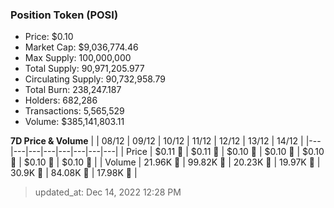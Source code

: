 
  ### Position Token (POSI)
  - Price: $0.10
  - Market Cap: $9,036,774.46
  - Max Supply: 100,000,000
  - Total Supply: 90,971,205.977
  - Circulating Supply: 90,732,958.79
  - Total Burn: 238,247.187
  - Holders: 682,286
  - Transactions: 5,565,529
  - Volume: $385,141,803.11

  **7D Price & Volume**
  | | 08&#x2F;12 | 09&#x2F;12 | 10&#x2F;12 | 11&#x2F;12 | 12&#x2F;12 | 13&#x2F;12 | 14&#x2F;12 |
  |---|---|---|---|---|---|---|---|
  | Price | $0.11 🔻 | $0.11 🔻 | $0.10 🔻 | $0.10 🔻 | $0.10 🔻 | $0.10 🔻 | $0.10 🚀 |
  | Volume | 21.96K 🚀 | 99.82K 🚀 | 20.23K 🔻 | 19.97K 🔻 | 30.9K 🚀 | 84.08K 🚀 | 17.98K 🔻 |

  > updated_at: Dec 14, 2022 12:28 PM
